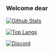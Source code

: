 ### Welcome dear

[![Github Stats](https://github-readme-stats.vercel.app/api?username=0xb4dc0d3x&show_icons=true&hide_border=true&theme=chartreuse-dark)](https://github.com/anuraghazra/github-readme-stats)

[![Top Langs](https://github-readme-stats.vercel.app/api/top-langs/?username=0xb4dc0d3x&theme=chartreuse-dark&show_icons=true&layout=compact)](https://github.com/anuraghazra/github-readme-stats)

[![Discord](https://img.shields.io/badge/Discord--7289DA?logo=discord)](https://discord.gg/JVhfvuNCyQ)

